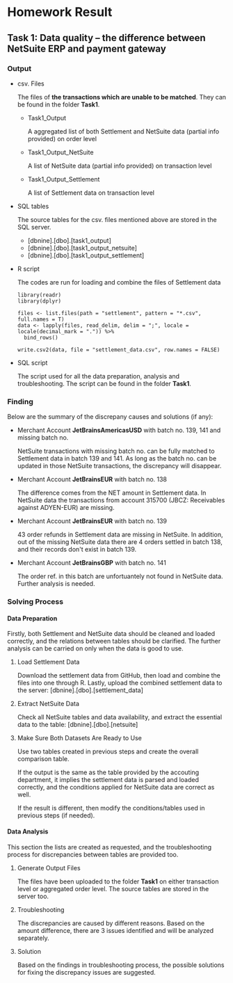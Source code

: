 # Homework Result

## Task 1: Data quality – the difference between NetSuite ERP and payment gateway

### Output

- csv. Files

  The files of **the transactions which are unable to be matched**. They can be found in the folder **Task1**. 

  - Task1_Output
    
    A aggregated list of both Settlement and NetSuite data (partial info provided) on order level
  
  - Task1_Output_NetSuite

    A list of NetSuite data (partial info provided) on transaction level

  - Task1_Output_Settlement

    A list of Settlement data on transaction level
      
- SQL tables

  The source tables for the csv. files mentioned above are stored in the SQL server.
  
  - [dbnine].[dbo].[task1_output]
  - [dbnine].[dbo].[task1_output_netsuite]
  - [dbnine].[dbo].[task1_output_settlement]

- R script
  
  The codes are run for loading and combine the files of Settlement data
  
  ```
  library(readr)
  library(dplyr)

  files <- list.files(path = "settlement", pattern = "*.csv", full.names = T)
  data <- lapply(files, read_delim, delim = ";", locale = locale(decimal_mark = ".")) %>% 
    bind_rows()

  write.csv2(data, file = "settlement_data.csv", row.names = FALSE)
  ```
  
- SQL script 

  The script used for all the data preparation, analysis and troubleshooting. The script can be found in the folder **Task1**.

### Finding

Below are the summary of the discrepany causes and solutions (if any):

- Merchant Account **JetBrainsAmericasUSD** with batch no. 139, 141 and missing batch no.

  NetSuite transactions with missing batch no. can be fully matched to Settlement data in batch 139 and 141.
  As long as the batch no. can be updated in those NetSuite transactions, the discrepancy will disappear.

- Merchant Account **JetBrainsEUR** with batch no. 138

  The difference comes from the NET amount in Settlement data.
  In NetSuite data the transactions from account 315700 (JBCZ: Receivables against ADYEN-EUR) are missing.
  
- Merchant Account **JetBrainsEUR** with batch no. 139

  43 order refunds in Settlement data are missing in NetSuite.
  In addition, out of the missing NetSuite data there are 4 orders settled in batch 138, and their records don't exist in batch 139.

- Merchant Account **JetBrainsGBP** with batch no. 141

  The order ref. in this batch are unfortuantely not found in NetSuite data. Further analysis is needed.

### Solving Process

#### Data Preparation

Firstly, both Settlement and NetSuite data should be cleaned and loaded correctly, and the relations between tables should be clarified. The further analysis can be carried on only when the data is good to use.

1. Load Settlement Data 
   
   Download the settlement data from GitHub, then load and combine the files into one through R. Lastly, upload the combined settlement data to the server: [dbnine].[dbo].[settlement_data]

2. Extract NetSuite Data 
   
   Check all NetSuite tables and data availability, and extract the essential data to the table: [dbnine].[dbo].[netsuite]

3. Make Sure Both Datasets Are Ready to Use 
   
   Use two tables created in previous steps and create the overall comparison table. 
   
   If the output is the same as the table provided by the accouting department, it implies the settlement data is parsed and loaded correctly, and the conditions applied for NetSuite data are correct as well. 
   
   If the result is different, then modify the conditions/tables used in previous steps (if needed).

#### Data Analysis

This section the lists are created as requested, and the troubleshooting process for discrepancies between tables are provided too.

1. Generate Output Files

   The files have been uploaded to the folder **Task1** on either transaction level or aggregated order level. The source tables are stored in the server too. 

2. Troubleshooting

   The discrepancies are caused by different reasons. Based on the amount difference, there are 3 issues identified and will be analyzed separately.
   
3. Solution
   
   Based on the findings in troubleshooting process, the possible solutions for fixing the discrepancy issues are suggested. 
